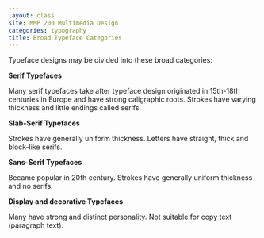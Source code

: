 ```yaml
---
layout: class
site: MMP 200 Multimedia Design
categories: typography
title: Broad Typeface Categories
---
```


Typeface designs may be divided into these broad categories:

**Serif Typefaces**



Many serif typefaces take after typeface design originated in 15th-18th centuries in Europe and have strong caligraphic roots.
Strokes have varying thickness and little endings called serifs.

**Slab-Serif Typefaces**



Strokes have generally uniform thickness.
Letters have straight, thick and block-like serifs.

**Sans-Serif Typefaces**



Became popular in 20th century.
Strokes have generally uniform thickness and no serifs.

**Display and decorative Typefaces**



 

Many have strong and distinct personality.
Not suitable for copy text (paragraph text).
